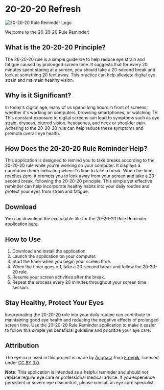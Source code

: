
# 20-20-20 Refresh

![20-20-20 Rule Reminder Logo](https://github.com/pythonicrahul/20-20-20-Refresh/actions/runs/7941662673/artifacts/1253420109)

Welcome to the 20-20-20 Rule Reminder!

## What is the 20-20-20 Principle?

The 20-20-20 rule is a simple guideline to help reduce eye strain and fatigue caused by prolonged screen time. It suggests that for every 20 minutes spent staring at a screen, you should take a 20-second break and look at something 20 feet away. This practice can help alleviate digital eye strain and maintain healthy vision.

## Why is it Significant?

In today's digital age, many of us spend long hours in front of screens, whether it's working on computers, browsing smartphones, or watching TV. This constant exposure to digital screens can lead to symptoms such as eye strain, dryness, blurred vision, headaches, and neck or shoulder pain. Adhering to the 20-20-20 rule can help reduce these symptoms and promote overall eye health.

## How Does the 20-20-20 Rule Reminder Help?

This application is designed to remind you to take breaks according to the 20-20-20 rule while you're working on your computer. It displays a countdown timer indicating when it's time to take a break. When the timer reaches zero, it prompts you to look away from your screen and take a 20-second break, following the 20-20-20 principle. This simple yet effective reminder can help incorporate healthy habits into your daily routine and protect your eyes from strain and fatigue.

## Download

You can download the executable file for the 20-20-20 Rule Reminder application [here](https://github.com/pythonicrahul/20-20-20-Refresh/releases/download/v1.0.0/20-20-20-refresh.Setup.1.0.0.exe).

## How to Use

1. Download and install the application.
2. Launch the application on your computer.
3. Start the timer when you begin your screen time.
5. When the timer goes off, take a 20-second break and follow the 20-20-20 rule.
6. Resume your screen activities after the break.
7. Repeat the process every 20 minutes throughout your screen time session.

## Stay Healthy, Protect Your Eyes

Incorporating the 20-20-20 rule into your daily routine can contribute to maintaining good eye health and reducing the negative effects of prolonged screen time. Use the 20-20-20 Rule Reminder application to make it easier to follow this simple yet beneficial guideline and prioritize your eye care.

## Attribution

The eye icon used in this project is made by [Anggara](https://www.freepik.com/icon/eye_9458529) from [Freepik](https://www.freepik.com), licensed under [CC BY 3.0](https://creativecommons.org/licenses/by/3.0/).

**Note:** This application is intended as a helpful reminder and should not replace regular eye care or professional medical advice. If you experience persistent or severe eye discomfort, please consult an eye care specialist.


